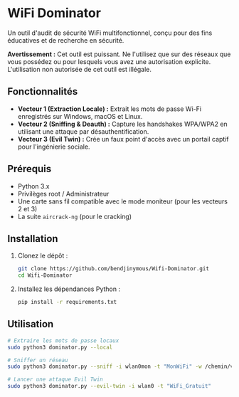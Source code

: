 # WiFi Dominator

Un outil d'audit de sécurité WiFi multifonctionnel, conçu pour des fins éducatives et de recherche en sécurité.

**Avertissement :** Cet outil est puissant. Ne l'utilisez que sur des réseaux que vous possédez ou pour lesquels vous avez une autorisation explicite. L'utilisation non autorisée de cet outil est illégale.

## Fonctionnalités

* **Vecteur 1 (Extraction Locale) :** Extrait les mots de passe Wi-Fi enregistrés sur Windows, macOS et Linux.
* **Vecteur 2 (Sniffing & Deauth) :** Capture les handshakes WPA/WPA2 en utilisant une attaque par désauthentification.
* **Vecteur 3 (Evil Twin) :** Crée un faux point d'accès avec un portail captif pour l'ingénierie sociale.

## Prérequis

* Python 3.x
* Privilèges root / Administrateur
* Une carte sans fil compatible avec le mode moniteur (pour les vecteurs 2 et 3)
* La suite `aircrack-ng` (pour le cracking)

## Installation

1.  Clonez le dépôt :
    ```bash
    git clone https://github.com/bendjinymous/Wifi-Dominator.git
    cd Wifi-Dominator
    ```

2.  Installez les dépendances Python :
    ```bash
    pip install -r requirements.txt
    ```

## Utilisation

```bash
# Extraire les mots de passe locaux
sudo python3 dominator.py --local

# Sniffer un réseau
sudo python3 dominator.py --sniff -i wlan0mon -t "MonWiFi" -w /chemin/vers/wordlist.txt

# Lancer une attaque Evil Twin
sudo python3 dominator.py --evil-twin -i wlan0 -t "WiFi_Gratuit"
